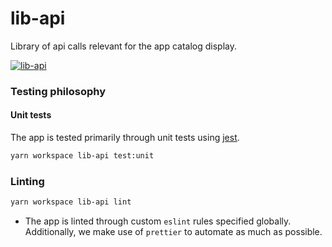 # lib-api

Library of api calls relevant for the app catalog display.

[![lib-api](https://github.com/Akash-M/app-catalog/actions/workflows/lib-api-workflow.yaml/badge.svg)](https://github.com/Akash-M/app-catalog/actions/workflows/lib-api-workflow.yaml)

### Testing philosophy

#### Unit tests

The app is tested primarily through unit tests using [jest](https://jestjs.io/).

```sh
yarn workspace lib-api test:unit
```

### Linting

```sh
yarn workspace lib-api lint
```

- The app is linted through custom `eslint` rules specified globally. Additionally, we make use
  of `prettier` to automate as much as possible.
